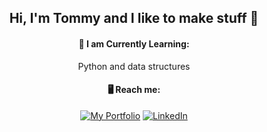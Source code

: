 <div align='center'>
  <h2>Hi, I'm Tommy and I like to make stuff 👋</h2>

  <h4>🧠 I am Currently Learning:</h4>
  
  Python and data structures
  
  
  <h4>🖥️ Reach me:</h4>
  
  [![My Portfolio](https://img.shields.io/static/v1?label=Portfolio%20Site&message=%20&color=red&style=for-the-badge&logo=aiohttp)](https://michaelcoleman.github.io/portfolio/)
  [![LinkedIn](https://img.shields.io/badge/linkedin-%230077B5.svg?style=for-the-badge&logo=linkedin&logoColor=white)](https://www.linkedin.com/in/tommycdev/)

</div>

